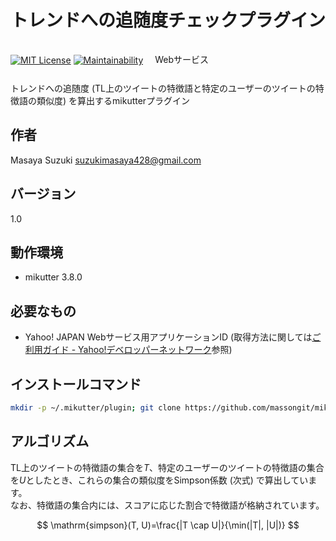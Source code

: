 # トレンドへの追随度チェックプラグイン
[![MIT License](http://img.shields.io/badge/license-MIT-blue.svg?style=flat)](LICENSE)
[![Maintainability](https://api.codeclimate.com/v1/badges/5afefdf688bc30f56e3d/maintainability)](https://codeclimate.com/github/massongit/mikutter_match_trend/maintainability)
<a href="https://developer.yahoo.co.jp/about">
<img src="https://s.yimg.jp/images/yjdn/yjdn_attbtn2_105_17.gif" width="105" height="17" title="Webサービス by Yahoo! JAPAN" alt="Webサービス by Yahoo! JAPAN" border="0" style="margin:15px 15px 15px 15px"></a>

トレンドへの追随度 (TL上のツイートの特徴語と特定のユーザーのツイートの特徴語の類似度) を算出するmikutterプラグイン

## 作者
Masaya Suzuki <suzukimasaya428@gmail.com>

## バージョン
1.0

## 動作環境
* mikutter 3.8.0

## 必要なもの
* Yahoo! JAPAN Webサービス用アプリケーションID (取得方法に関しては[ご利用ガイド - Yahoo!デベロッパーネットワーク](https://developer.yahoo.co.jp/start/)参照)

## インストールコマンド
```bash
mkdir -p ~/.mikutter/plugin; git clone https://github.com/massongit/mikutter_match_trend match_trend
```

## アルゴリズム
TL上のツイートの特徴語の集合を$T$、特定のユーザーのツイートの特徴語の集合を$U$としたとき、これらの集合の類似度をSimpson係数 (次式) で算出しています。  
なお、特徴語の集合内には、スコアに応じた割合で特徴語が格納されています。

$$ \mathrm{simpson}(T, U)=\frac{|T \cap U|}{\min(|T|, |U|)} $$
